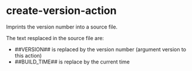 # create-version-action

Imprints the version number into a source file.

The text resplaced in the source file are:

* ##VERSION## is replaced by the version number (argument version to this action)
* ##BUILD_TIME## is replace by the current time


